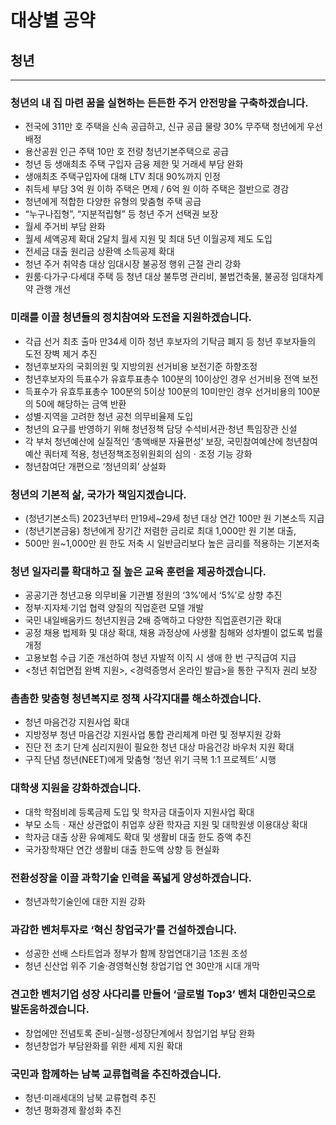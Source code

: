 # 대상별 공약

## 청년

---

### 청년의 내 집 마련 꿈을 실현하는 든든한 주거 안전망을 구축하겠습니다.
- 전국에 311만 호 주택을 신속 공급하고, 신규 공급 물량 30% 무주택 청년에게 우선 배정
- 용산공원 인근 주택 10만 호 전량 청년기본주택으로 공급
- 청년 등 생애최초 주택 구입자 금융 제한 및 거래세 부담 완화
- 생애최초 주택구입자에 대해 LTV 최대 90%까지 인정
- 취득세 부담 3억 원 이하 주택은 면제 / 6억 원 이하 주택은 절반으로 경감
- 청년에게 적합한 다양한 유형의 맞춤형 주택 공급
- “누구나집형”, “지분적립형” 등 청년 주거 선택권 보장
- 월세 주거비 부담 완화
- 월세 세액공제 확대 2달치 월세 지원 및 최대 5년 이월공제 제도 도입
- 전세금 대출 원리금 상환액 소득공제 확대
- 청년 주거 취약층 대상 임대시장 불공정 행위 근절 관리 강화
- 원룸·다가구·다세대 주택 등 청년 대상 불투명 관리비, 불법건축물, 불공정 임대차계약 관행 개선

### 미래를 이끌 청년들의 정치참여와 도전을 지원하겠습니다.
- 각급 선거 최초 출마 만34세 이하 청년 후보자의 기탁금 폐지 등 청년 후보자들의 도전 장벽 제거 추진
- 청년후보자의 국회의원 및 지방의원 선거비용 보전기준 하향조정
- 청년후보자의 득표수가 유효투표총수 100분의 10이상인 경우 선거비용 전액 보전
- 득표수가 유효투표총수 100분의 5이상 100분의 10미만인 경우 선거비용의 100분의 50에 해당하는 금액 반환
- 성별·지역을 고려한 청년 공천 의무비율제 도입
- 청년의 요구를 반영하기 위해 청년정책 담당 수석비서관·청년 특임장관 신설
- 각 부처 청년예산에 실질적인 ‘총액배분 자율편성’ 보장, 국민참여예산에 청년참여예산 쿼터제 적용, 청년정책조정위원회의 심의ㆍ조정 기능 강화
- 청년참여단 개편으로 ‘청년의회’ 상설화

### 청년의 기본적 삶, 국가가 책임지겠습니다.
- (청년기본소득) 2023년부터 만19세~29세 청년 대상 연간 100만 원 기본소득 지급
- (청년기본금융) 청년에게 장기간 저렴한 금리로 최대 1,000만 원 기본 대출,
- 500만 원~1,000만 원 한도 저축 시 일반금리보다 높은 금리를 적용하는 기본저축

### 청년 일자리를 확대하고 질 높은 교육 훈련을 제공하겠습니다.
- 공공기관 청년고용 의무비율 기관별 정원의 ‘3%’에서 ‘5%’로 상향 추진
- 정부·지자체·기업 협력 양질의 직업훈련 모델 개발
- 국민 내일배움카드 청년지원금 2배 증액하고 다양한 직업훈련기관 확대
- 공정 채용 법제화 및 대상 확대, 채용 과정상에 사생활 침해와 성차별이 없도록 법률 개정
- 고용보험 수급 기준 개선하여 청년 자발적 이직 시 생애 한 번 구직급여 지급
- <청년 취업면접 완벽 지원>, <경력증명서 온라인 발급>을 통한 구직자 권리 보장

### 촘촘한 맞춤형 청년복지로 정책 사각지대를 해소하겠습니다.
- 청년 마음건강 지원사업 확대
- 지방정부 청년 마음건강 지원사업 통합 관리체계 마련 및 정부지원 강화
- 진단 전 초기 단계 심리지원이 필요한 청년 대상 마음건강 바우처 지원 확대
- 구직 단념 청년(NEET)에게 맞춤형 ‘청년 위기 극복 1:1 프로젝트’ 시행

### 대학생 지원을 강화하겠습니다.
- 대학 학점비례 등록금제 도입 및 학자금 대출이자 지원사업 확대
- 부모 소득ㆍ재산 상관없이 취업후 상환 학자금 지원 및 대학원생 이용대상 확대
- 학자금 대출 상환 유예제도 확대 및 생활비 대출 한도 증액 추진
- 국가장학재단 연간 생활비 대출 한도액 상향 등 현실화

### 전환성장을 이끌 과학기술 인력을 폭넓게 양성하겠습니다.
- 청년과학기술인에 대한 지원 강화

### 과감한 벤처투자로 ‘혁신 창업국가’를 건설하겠습니다.
- 성공한 선배 스타트업과 정부가 함께 창업연대기금 1조원 조성
- 청년 신산업 위주 기술·경영혁신형 창업기업 연 30만개 시대 개막

### 견고한 벤처기업 성장 사다리를 만들어 ‘글로벌 Top3’ 벤처 대한민국으로 발돈움하겠습니다.
- 창업에만 전념토록 준비-실행-성장단계에서 창업기업 부담 완화
- 청년창업가 부담완화를 위한 세제 지원 확대

### 국민과 함께하는 남북 교류협력을 추진하겠습니다.
- 청년·미래세대의 남북 교류협력 추진
- 청년 평화경제 활성화 추진